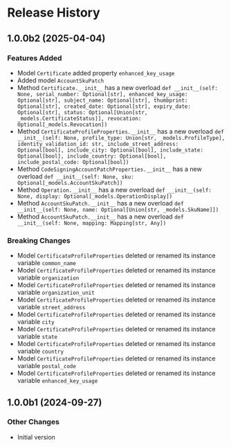 # Release History

## 1.0.0b2 (2025-04-04)

### Features Added

  - Model `Certificate` added property `enhanced_key_usage`
  - Added model `AccountSkuPatch`
  - Method `Certificate.__init__` has a new overload `def __init__(self: None, serial_number: Optional[str], enhanced_key_usage: Optional[str], subject_name: Optional[str], thumbprint: Optional[str], created_date: Optional[str], expiry_date: Optional[str], status: Optional[Union[str, _models.CertificateStatus]], revocation: Optional[_models.Revocation])`
  - Method `CertificateProfileProperties.__init__` has a new overload `def __init__(self: None, profile_type: Union[str, _models.ProfileType], identity_validation_id: str, include_street_address: Optional[bool], include_city: Optional[bool], include_state: Optional[bool], include_country: Optional[bool], include_postal_code: Optional[bool])`
  - Method `CodeSigningAccountPatchProperties.__init__` has a new overload `def __init__(self: None, sku: Optional[_models.AccountSkuPatch])`
  - Method `Operation.__init__` has a new overload `def __init__(self: None, display: Optional[_models.OperationDisplay])`
  - Method `AccountSkuPatch.__init__` has a new overload `def __init__(self: None, name: Optional[Union[str, _models.SkuName]])`
  - Method `AccountSkuPatch.__init__` has a new overload `def __init__(self: None, mapping: Mapping[str, Any])`

### Breaking Changes

  - Model `CertificateProfileProperties` deleted or renamed its instance variable `common_name`
  - Model `CertificateProfileProperties` deleted or renamed its instance variable `organization`
  - Model `CertificateProfileProperties` deleted or renamed its instance variable `organization_unit`
  - Model `CertificateProfileProperties` deleted or renamed its instance variable `street_address`
  - Model `CertificateProfileProperties` deleted or renamed its instance variable `city`
  - Model `CertificateProfileProperties` deleted or renamed its instance variable `state`
  - Model `CertificateProfileProperties` deleted or renamed its instance variable `country`
  - Model `CertificateProfileProperties` deleted or renamed its instance variable `postal_code`
  - Model `CertificateProfileProperties` deleted or renamed its instance variable `enhanced_key_usage`

## 1.0.0b1 (2024-09-27)

### Other Changes

  - Initial version
